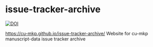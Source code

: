 # issue-tracker-archive
[![DOI](https://zenodo.org/badge/315671960.svg)](https://doi.org/10.5281/zenodo.16755986)

https://cu-mkp.github.io/issue-tracker-archive/
Website for cu-mkp manuscript-data issue tracker archive
